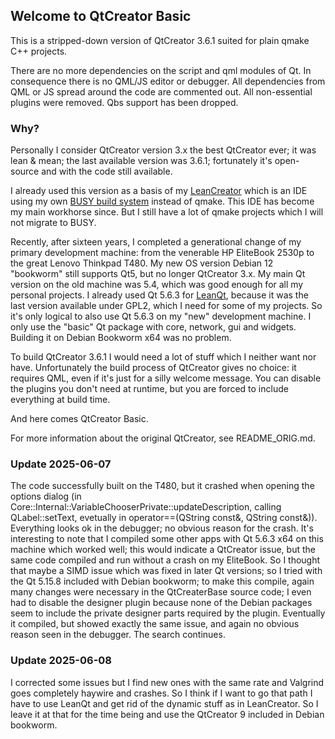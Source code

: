 ## Welcome to QtCreator Basic

This is a stripped-down version of QtCreator 3.6.1 suited for plain qmake C++ projects.

There are no more dependencies on the script and qml modules of Qt. In consequence there is
no QML/JS editor or debugger. All dependencies from QML or JS spread around the code are
commented out. All non-essential plugins were removed. Qbs support has been dropped.

### Why?

Personally I consider QtCreator version 3.x the best QtCreator ever; it was lean & mean;
the last available version was 3.6.1; fortunately it's open-source and with the code still available.

I already used this version as a basis of my [LeanCreator](https://github.com/rochus-keller/LeanCreator) which
is an IDE using my own [BUSY build system](https://github.com/rochus-keller/BUSY) instead of qmake. This IDE
has become my main workhorse since. But I still have a lot of qmake projects which I will not migrate to BUSY.

Recently, after sixteen years, I completed a generational change of my primary development machine: from the venerable
HP EliteBook 2530p to the great Lenovo Thinkpad T480. My new OS version Debian 12 "bookworm" still supports Qt5, 
but no longer QtCreator 3.x. My main Qt version on the old machine was 5.4, which was good enough for 
all my personal projects. I already used Qt 5.6.3 for [LeanQt](https://github.com/rochus-keller/LeanQt), because
it was the last version available under GPL2, which I need for some of my projects. So it's only
logical to also use Qt 5.6.3 on my "new" development machine. I only use the "basic" Qt package with 
core, network, gui and widgets. Building it on Debian Bookworm x64 was no problem. 

To build QtCreator 3.6.1 I would need a lot of stuff which I neither want nor have.
Unfortunately the build process of QtCreator gives no choice: it requires QML, even if it's just for a silly 
welcome message. You can disable the plugins you don't need at runtime, but you are forced to include 
everything at build time. 

And here comes QtCreator Basic.


For more information about the original QtCreator, see README_ORIG.md.

### Update 2025-06-07

The code successfully built on the T480, but it crashed when opening the options dialog (in Core::Internal::VariableChooserPrivate::updateDescription, calling QLabel::setText, evetually in operator==(QString const&, QString const&)).
Everything looks ok in the debugger; no obvious reason for the crash. It's interesting to note that I compiled some other apps with Qt 5.6.3 x64 on this machine which worked well; this would indicate a QtCreator issue, but the same code compiled and run without a crash on my EliteBook. So I thought that maybe a SIMD issue which was fixed in later Qt versions; so I tried with the Qt 5.15.8 included with Debian bookworm; to make this compile, again many changes were necessary in the QtCreaterBase source code; I even had to disable the designer plugin because none of the Debian packages seem to include the private designer parts required by the plugin. Eventually it compiled, but showed exactly the same issue, and again no obvious reason seen in the debugger. 
The search continues.

### Update 2025-06-08 

I corrected some issues but I find new ones with the same rate and Valgrind goes completely haywire and crashes. So I think if I want to go that path I have to use LeanQt and get rid of the dynamic stuff as in LeanCreator. So I leave it at that for the time being and use the QtCreator 9 included in Debian bookworm.
